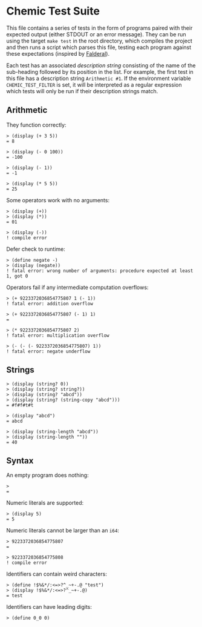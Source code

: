 # Chemic Test Suite

This file contains a series of tests in the form of programs paired with their
expected output (either STDOUT or an error message). They can be run using the
target `make test` in the root directory, which compiles the project and then
runs a script which parses this file, testing each program against these
expectations (inspired by [Falderal](https://pypi.org/project/Falderal)).

Each test has an associated *description string* consisting of the name of the
sub-heading followed by its position in the list. For example, the first test
in this file has a description string `Arithmetic #1`.  If the environment
variable `CHEMIC_TEST_FILTER` is set, it will be interpreted as a regular
expression which tests will only be run if their description strings match.

## Arithmetic

They function correctly:

    > (display (+ 3 5))
    = 8

    > (display (- 0 100))
    = -100

    > (display (- 1))
    = -1

    > (display (* 5 5))
    = 25

Some operators work with no arguments:

    > (display (+))
    > (display (*))
    = 01

    > (display (-))
    ! compile error

Defer check to runtime:

    > (define negate -)
    > (display (negate))
    ! fatal error: wrong number of arguments: procedure expected at least 1, got 0

Operators fail if any intermediate computation overflows:

    > (+ 9223372036854775807 1 (- 1))
    ! fatal error: addition overflow

    > (+ 9223372036854775807 (- 1) 1)
    =

    > (* 9223372036854775807 2)
    ! fatal error: multiplication overflow

    > (- (- (- 9223372036854775807) 1))
    ! fatal error: negate underflow

## Strings

    > (display (string? 0))
    > (display (string? string?))
    > (display (string? "abcd"))
    > (display (string? (string-copy "abcd")))
    = #f#f#t#t

    > (display "abcd")
    = abcd

    > (display (string-length "abcd"))
    > (display (string-length ""))
    = 40

## Syntax

An empty program does nothing:

    >
    =

Numeric literals are supported:

    > (display 5)
    = 5

Numeric literals cannot be larger than an `i64`:

    > 9223372036854775807
    =

    > 9223372036854775808
    ! compile error

Identifiers can contain weird characters:

    > (define !$%&*/:<=>?^_~+-.@ "test")
    > (display !$%&*/:<=>?^_~+-.@)
    = test

Identifiers can have leading digits:

    > (define 0_0 0)
